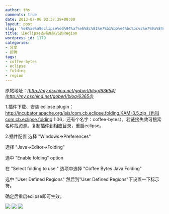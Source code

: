 ```yaml
---
author: ths
comments: true
date: 2013-07-06 02:37:29+00:00
layout: post
slug: '%e8%ae%a9eclipse%e6%94%af%e6%8c%81%e7%b1%bb%e4%bc%bcvs%e7%9a%84region'
title: 让eclipse支持类似VS的Region
wordpress_id: 1179
categories:
- 分享
- 折腾
tags:
- coffee-bytes
- eclipse
- folding
- region
---
```


原帖地址：_[http://my.oschina.net/goberl/blog/63654](http://my.oschina.net/goberl/blog/63654)_





1.插件下载、安装
eclipse plugin：http://incubator.apache.org/isis/com.cb.eclipse.folding.KAM-3.5.zip（也叫com.cb.eclipse.folding 1.06，还有个名字：coffee-bytes），若链接失效可搜索名称找资源。复制插件到相应目录，重启eclipse。





2.插件配置
选择 "Windows->Preferences"





选择 "Java->Editor->Folding"





选中 "Enable folding" option





在 "Select folding to use:" 选项中选择 "Coffee Bytes Java Folding"





选中 "User Defined Regions" 然后到"User Defined Regions"下设置一下标示符。





确定后重启eclipse即可生效。





![](http://static.oschina.net/uploads/space/2012/0625/112848_VLpl_197184.png)
![](http://static.oschina.net/uploads/space/2012/0625/112908_GNtG_197184.png)
![](http://static.oschina.net/uploads/space/2012/0625/112920_Ca6c_197184.png)




